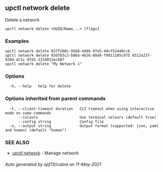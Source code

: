 ## upctl network delete

Delete a network

```
upctl network delete <UUID/Name...> [flags]
```

### Examples

```
upctl network delete 037f260c-9568-4d9b-97e5-44cf52440ccb
upctl network delete 03d7b5c2-b80a-4636-88d4-f9911185c975 0312a237-8204-4c1c-9fd1-2314013ec687
upctl network delete "My Network 1"
```

### Options

```
  -h, --help   help for delete
```

### Options inherited from parent commands

```
  -t, --client-timeout duration   CLI timeout when using interactive mode on some commands
      --colours                   Use terminal colours (default true)
      --config string             Config file
  -o, --output string             Output format (supported: json, yaml and human) (default "human")
```

### SEE ALSO

* [upctl network](upctl_network.md)	 - Manage network

###### Auto generated by spf13/cobra on 11-May-2021
